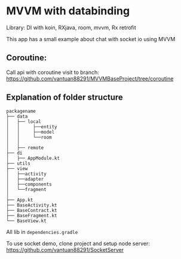 # MVVM with databinding

Library: DI with koin, RXjava, room, mvvm, Rx retrofit

This app has a small example about chat with socket io using MVVM

## Coroutine:

Call api with coroutine visit to branch: https://github.com/vantuan88291/MVVMBaseProject/tree/coroutine

## Explanation of folder structure

```
packagename
├── data
│   ├── local
│   │     ├──entity
│   │     ├──model
│   │     └──room
│   │
│   ├── remote
├── di
│   ├── AppModule.kt
├── utils
├── view
│   ├──activity
│   ├──adapter
│   ├──components
│   └──fragment
│
├── App.kt
├── BaseActivity.kt
├── BaseContract.kt
├── BaseFragment.kt
└── BaseView.kt
```


All lib in ```dependencies.gradle```


To use socket demo, clone project and setup node server: https://github.com/vantuan88291/SocketServer